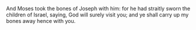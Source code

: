 And Moses took the bones of Joseph with him: for he had straitly sworn the children of Israel, saying, God will surely visit you; and ye shall carry up my bones away hence with you.
